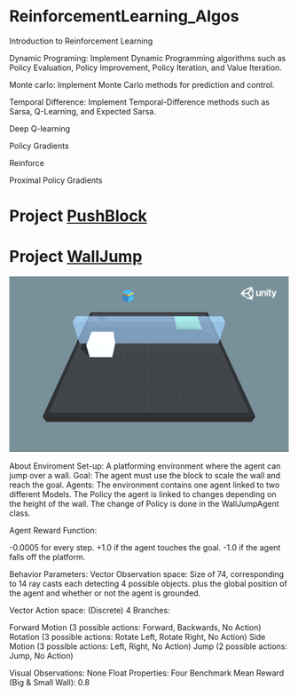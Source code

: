 # ReinforcementLearning_Algos

Introduction to Reinforcement Learning

Dynamic Programing: Implement Dynamic Programming algorithms such as Policy Evaluation, Policy Improvement, Policy Iteration, and Value Iteration.

Monte carlo: Implement Monte Carlo methods for prediction and control.

Temporal Difference: Implement Temporal-Difference methods such as Sarsa, Q-Learning, and Expected Sarsa.

Deep Q-learning

Policy Gradients

 Reinforce 
 
 Proximal Policy Gradients


# Project [PushBlock](https://github.com/PGCodehub/ReinforcementLearning_Algos/tree/main/RL_Agents_Projects/Assets/ML-Agents/Projects/PushBlock)




# Project [WallJump](https://github.com/PGCodehub/ReinforcementLearning_Algos/tree/main/RL_Agents_Projects/Assets/ML-Agents/Projects/WallJump)


![alt text](https://github.com/PGCodehub/ReinforcementLearning_Algos/blob/main/RL_Agents_Projects/images/walljump.png "WallJump")


About Enviroment
Set-up: A platforming environment where the agent can jump over a wall.
Goal: The agent must use the block to scale the wall and reach the goal.
Agents: The environment contains one agent linked to two different Models. The Policy the agent is linked to changes depending on the height of the wall. The change of Policy is done in the WallJumpAgent class.

Agent Reward Function:

-0.0005 for every step.
+1.0 if the agent touches the goal.
-1.0 if the agent falls off the platform.
  
  
Behavior Parameters:
Vector Observation space: Size of 74, corresponding to 14 ray casts each detecting 4 possible objects. plus the global position of the agent and whether or not the agent is grounded.


Vector Action space: (Discrete) 4 Branches:

Forward Motion (3 possible actions: Forward, Backwards, No Action)
Rotation (3 possible actions: Rotate Left, Rotate Right, No Action)
Side Motion (3 possible actions: Left, Right, No Action)
Jump (2 possible actions: Jump, No Action)

Visual Observations: None
Float Properties: Four
Benchmark Mean Reward (Big & Small Wall): 0.8
